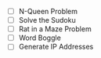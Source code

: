 - [ ] N-Queen Problem
- [ ] Solve the Sudoku
- [ ] Rat in a Maze Problem
- [ ] Word Boggle
- [ ] Generate IP Addresses